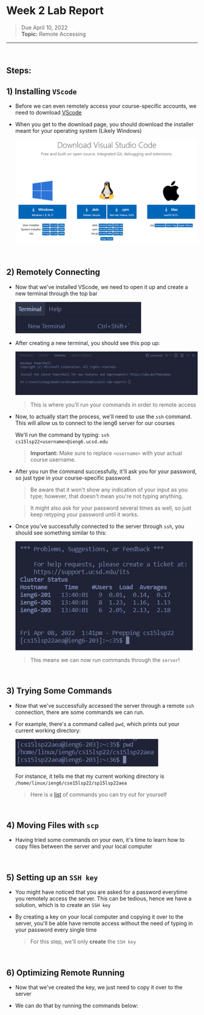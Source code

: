 # Week 2 Lab Report

> Due April 10, 2022 <br>
**Topic:** Remote Accessing

---
&nbsp;
## **Steps:**

## **1)** Installing `VScode`

* Before we can even remotely access your course-specific accounts, we need to download [VScode](https://code.visualstudio.com/download)
* When you get to the download page, you should download the installer meant for your operating system (Likely Windows)

    ![Image](downloadVSC.png)


&nbsp;
## **2)** Remotely Connecting

* Now that we've installed VScode, we need to open it up and create a new terminal through the top bar

    ![Image](newTerminal.png)

* After creating a new terminal, you should see this pop up:

    ![Image](terminal.png) 
    > This is where you'll run your commands in order to remote access

* Now, to actually start the process, we'll need to use the `ssh` command.
    This will allow us to connect to the ieng6 server for our courses
    
    We'll run the command by typing:
    `ssh cs15lsp22<username>@ieng6.ucsd.edu`
    
    > **Important:** Make sure to replace `<username>` with your actual course username.

* After you run the command successfully, it'll ask you for your password, so just type in your course-specific password.
    
    > Be aware that it won't show any indication of your input as you type; however, that doesn't mean you're not typing anything.

    > It might also ask for your password several times as well, so just keep retyping your password until it works.

* Once you've successfully connected to the server through `ssh`, you should see something similar to this:

    ![Image](sshConnection.png) 
    > This means we can now run commands through the `server`!


&nbsp;
## **3)** Trying Some Commands

* Now that we've successfully accessed the server through a remote `ssh` connection, there are some commands we can run.

* For example, there's a command called `pwd`, which prints out your current working directory:

    ![Image](pwdCommand.png)

    For instance, it tells me that my current working directory is `/home/linux/ieng6/cse15lsp22/sp15lsp22aea`

    > Here is a [list](http://mally.stanford.edu/~sr/computing/basic-unix.html) of commands you can try out for yourself


&nbsp;
## **4)** Moving Files with `scp`

* Having tried some commands on your own, it's time to learn how to copy files between the server and your local computer


&nbsp;
## **5)** Setting up an `SSH key`

* You might have noticed that you are asked for a password everytime you remotely access the server. This can be tedious, hence we have a solution, which is to create an `SSH key`
* By creating a key on your local computer and copying it over to the server, you'll be able have remote access without the need of typing in your password every single time

    > For this step, we'll only **create** the `SSH key`

&nbsp;
## **6)** Optimizing Remote Running

* Now that we've created the key, we just need to copy it over to the server

* We can do that by running the commands below:
